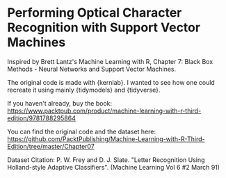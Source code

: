 # Performing Optical Character Recognition with Support Vector Machines

Inspired by Brett Lantz's Machine Learning with R, Chapter 7:
Black Box Methods - Neural Networks and Support Vector Machines.

The original code is made with {kernlab}. I wanted to see how one could recreate it using mainly {tidymodels} and {tidyverse}.

If you haven't already, buy the book: https://www.packtpub.com/product/machine-learning-with-r-third-edition/9781788295864

You can find the original code and the dataset here:
https://github.com/PacktPublishing/Machine-Learning-with-R-Third-Edition/tree/master/Chapter07

Dataset Citation:
P. W. Frey and D. J. Slate. "Letter Recognition Using Holland-style Adaptive Classifiers". (Machine Learning Vol 6 #2 March 91)